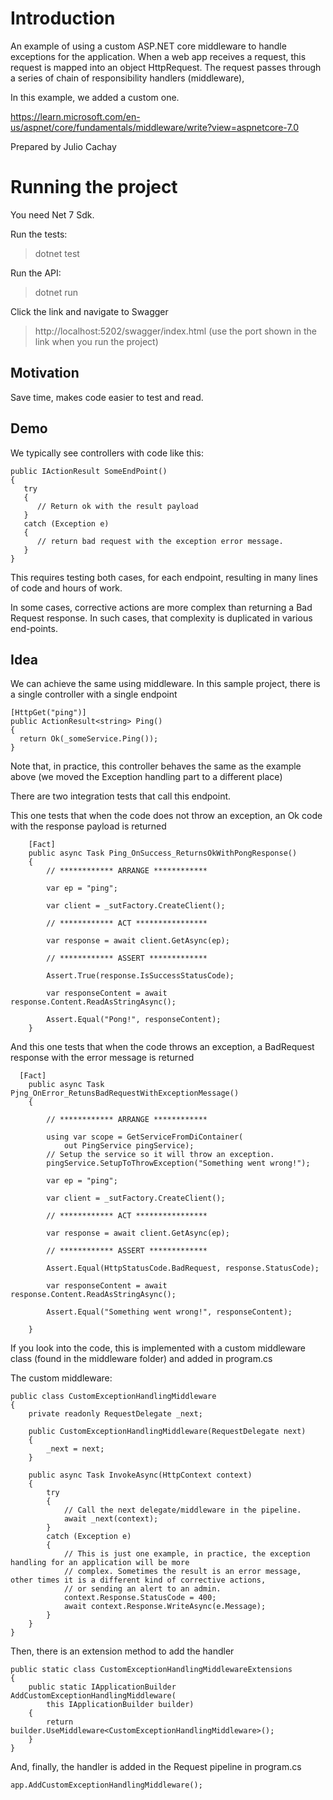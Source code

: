 # Introduction
An example of using a custom ASP.NET core middleware to handle exceptions for the application.
When a web app receives a request, this request is mapped into an object HttpRequest. The request passes through a series of chain of responsibility handlers (middleware),

In this example, we added a custom one.

https://learn.microsoft.com/en-us/aspnet/core/fundamentals/middleware/write?view=aspnetcore-7.0

Prepared by Julio Cachay

# Running the project
You need Net 7 Sdk.

Run the tests:

> dotnet test

Run the API:
> dotnet run

Click the link and navigate to Swagger
> http://localhost:5202/swagger/index.html (use the port shown in the link when you run the project)

## Motivation
Save time, makes code easier to test and read.

## Demo
We typically see controllers with code like this:

```
public IActionResult SomeEndPoint()
{
   try
   {
      // Return ok with the result payload
   }
   catch (Exception e)
   {
      // return bad request with the exception error message.
   }   
}
```
This requires testing both cases, for each endpoint, resulting in many lines of code and hours of work.

In some cases, corrective actions are more complex than returning a Bad Request response. In such cases, that complexity is 
duplicated in various end-points.

## Idea
We can achieve the same using middleware. In this sample project, there is a single controller with a single endpoint

```
[HttpGet("ping")]
public ActionResult<string> Ping()
{
  return Ok(_someService.Ping());
}
```

Note that, in practice, this controller behaves the same as the example above (we moved the Exception handling part 
to a different place)

There are two integration tests that call this endpoint.

This one tests that when the code does not throw an exception, an Ok code with the response payload is returned
```
    [Fact]
    public async Task Ping_OnSuccess_ReturnsOkWithPongResponse()
    {
        // ************ ARRANGE ************
        
        var ep = "ping";

        var client = _sutFactory.CreateClient();

        // ************ ACT ****************

        var response = await client.GetAsync(ep);

        // ************ ASSERT *************
        
        Assert.True(response.IsSuccessStatusCode);

        var responseContent = await response.Content.ReadAsStringAsync();
        
        Assert.Equal("Pong!", responseContent);
    }

```

And this one tests that when the code throws an exception, a BadRequest response with the error message is returned
```
  [Fact]
    public async Task Pjng_OnError_RetunsBadRequestWithExceptionMessage()
    {

        // ************ ARRANGE ************

        using var scope = GetServiceFromDiContainer(
            out PingService pingService);
        // Setup the service so it will throw an exception.
        pingService.SetupToThrowException("Something went wrong!");

        var ep = "ping";

        var client = _sutFactory.CreateClient();

        // ************ ACT ****************

        var response = await client.GetAsync(ep);

        // ************ ASSERT *************
        
        Assert.Equal(HttpStatusCode.BadRequest, response.StatusCode);

        var responseContent = await response.Content.ReadAsStringAsync();
        
        Assert.Equal("Something went wrong!", responseContent);
      
    }
``` 

If you look into the code, this is implemented with a custom middleware class (found in the middleware folder) and added in program.cs

The custom middleware:

```
public class CustomExceptionHandlingMiddleware
{
    private readonly RequestDelegate _next;

    public CustomExceptionHandlingMiddleware(RequestDelegate next)
    {
        _next = next;
    }

    public async Task InvokeAsync(HttpContext context)
    {
        try
        {
            // Call the next delegate/middleware in the pipeline.
            await _next(context);
        }
        catch (Exception e)
        {
            // This is just one example, in practice, the exception handling for an application will be more
            // complex. Sometimes the result is an error message, other times it is a different kind of corrective actions,
            // or sending an alert to an admin.
            context.Response.StatusCode = 400;
            await context.Response.WriteAsync(e.Message);
        }
    }
}
```

Then, there is an extension method to add the handler

```
public static class CustomExceptionHandlingMiddlewareExtensions
{
    public static IApplicationBuilder AddCustomExceptionHandlingMiddleware(
        this IApplicationBuilder builder)
    {
        return builder.UseMiddleware<CustomExceptionHandlingMiddleware>();
    }
}
```

And, finally, the handler is added in the Request pipeline in program.cs

```
app.AddCustomExceptionHandlingMiddleware();
```

